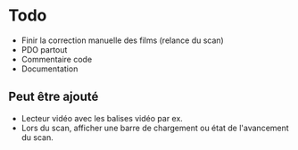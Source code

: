 # Todo
* Finir la correction manuelle des films (relance du scan)
* PDO partout
* Commentaire code
* Documentation

## Peut être ajouté
* Lecteur vidéo avec les balises vidéo par ex.
* Lors du scan, afficher une barre de chargement ou état de l'avancement du scan.
